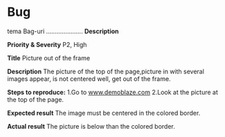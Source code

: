 # Bug
tema Bag-uri
.....................
**Description**

**Priority & Severity**
P2, High

**Title**
Picture out of the frame

**Description**
The picture of the top of the page,picture in with several images appear, is not centered well, get out of the frame.

**Steps to reproduce:**
1.Go to www.demoblaze.com
2.Look at the picture at the top of the page.

**Expected result**
The image must be centered in the colored border.

**Actual result**
The picture is below than the colored border.

